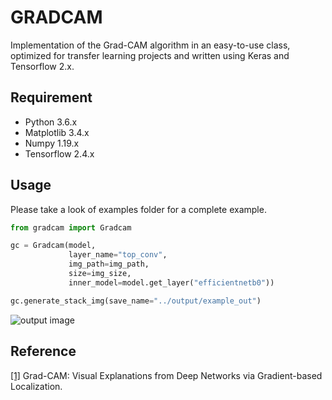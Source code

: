 ﻿# GRADCAM

Implementation of the Grad-CAM algorithm in an easy-to-use class, optimized for transfer learning projects and written using Keras and Tensorflow 2.x.

## Requirement

 - Python 3.6.x
 - Matplotlib 3.4.x
 - Numpy 1.19.x
 - Tensorflow 2.4.x

## Usage
Please take a look of examples folder for a complete example.

```python
from gradcam import Gradcam

gc = Gradcam(model, 
             layer_name="top_conv",
             img_path=img_path,
             size=img_size,
             inner_model=model.get_layer("efficientnetb0"))

gc.generate_stack_img(save_name="../output/example_out")
```
![output image](https://github.com/andreafortini/gradcamtf/blob/master/output/example_out.png?raw=true)

## Reference
[[1]](https://arxiv.org/abs/1610.02391) Grad-CAM: Visual Explanations from Deep Networks via Gradient-based Localization.

